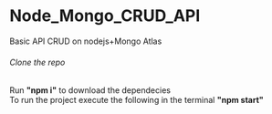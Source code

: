 # Node_Mongo_CRUD_API
Basic API CRUD on nodejs+Mongo Atlas

###### Clone the repo
 Run **"npm i"** to download the dependecies  
To run the project execute the following in the terminal **"npm start"**
